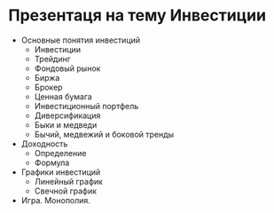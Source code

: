 # Презентаця на тему Инвестиции

- Основные понятия инвестиций  
    - Инвестиции  
    - Трейдинг  
    - Фондовый рынок  
    - Биржа  
    - Брокер  
    - Ценная бумага  
    - Инвестиционный портфель  
    - Диверсификация  
    - Быки и медведи  
    - Бычий, медвежий и боковой тренды  
- Доходность  
    - Определение  
    - Формула  
- Графики инвестиций  
    - Линейный график  
    - Свечной график  
- Игра. Монополия.  